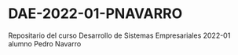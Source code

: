 # DAE-2022-01-PNAVARRO
Repositario del curso Desarrollo de Sistemas Empresariales 2022-01 alumno Pedro Navarro
